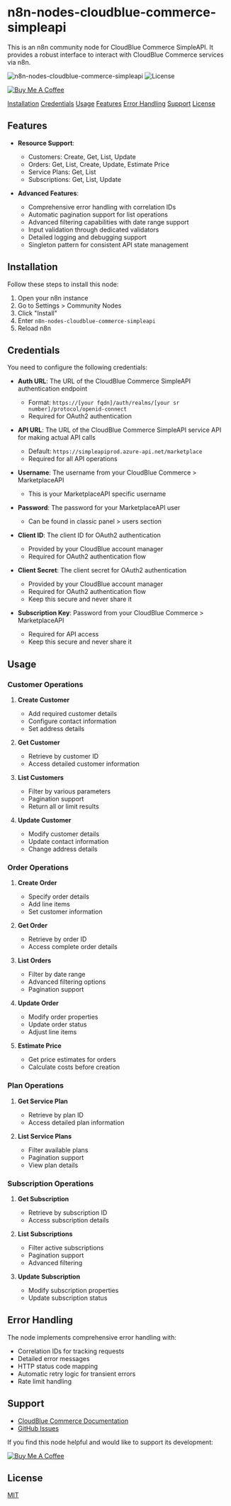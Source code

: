 # n8n-nodes-cloudblue-commerce-simpleapi
This is an n8n community node for CloudBlue Commerce SimpleAPI. It provides a robust interface to interact with CloudBlue Commerce services via n8n.

![n8n-nodes-cloudblue-commerce-simpleapi](https://img.shields.io/badge/n8n--nodes--cloudblue--commerce--simpleapi-1.0-blue)
![License](https://img.shields.io/badge/license-MIT-green)

[![Buy Me A Coffee](https://img.shields.io/badge/Buy%20Me%20A%20Coffee-Support-yellow.svg)](https://buymeacoffee.com/msoukhomlinov)

[Installation](#installation)
[Credentials](#credentials)
[Usage](#usage)
[Features](#features)
[Error Handling](#error-handling)
[Support](#support)
[License](#license)

## Features

- **Resource Support**:
  - Customers: Create, Get, List, Update
  - Orders: Get, List, Create, Update, Estimate Price
  - Service Plans: Get, List
  - Subscriptions: Get, List, Update

- **Advanced Features**:
  - Comprehensive error handling with correlation IDs
  - Automatic pagination support for list operations
  - Advanced filtering capabilities with date range support
  - Input validation through dedicated validators
  - Detailed logging and debugging support
  - Singleton pattern for consistent API state management

## Installation

Follow these steps to install this node:

1. Open your n8n instance
2. Go to Settings > Community Nodes
3. Click "Install"
4. Enter `n8n-nodes-cloudblue-commerce-simpleapi`
5. Reload n8n

## Credentials

You need to configure the following credentials:

- **Auth URL**: The URL of the CloudBlue Commerce SimpleAPI authentication endpoint
  - Format: `https://[your fqdn]/auth/realms/[your sr number]/protocol/openid-connect`
  - Required for OAuth2 authentication

- **API URL**: The URL of the CloudBlue Commerce SimpleAPI service API for making actual API calls
  - Default: `https://simpleapiprod.azure-api.net/marketplace`
  - Required for all API operations

- **Username**: The username from your CloudBlue Commerce > MarketplaceAPI
  - This is your MarketplaceAPI specific username

- **Password**: The password for your MarketplaceAPI user
  - Can be found in classic panel > users section

- **Client ID**: The client ID for OAuth2 authentication
  - Provided by your CloudBlue account manager
  - Required for OAuth2 authentication flow

- **Client Secret**: The client secret for OAuth2 authentication
  - Provided by your CloudBlue account manager
  - Required for OAuth2 authentication flow
  - Keep this secure and never share it

- **Subscription Key**: Password from your CloudBlue Commerce > MarketplaceAPI
  - Required for API access
  - Keep this secure and never share it

## Usage

### Customer Operations

1. **Create Customer**
   - Add required customer details
   - Configure contact information
   - Set address details

2. **Get Customer**
   - Retrieve by customer ID
   - Access detailed customer information

3. **List Customers**
   - Filter by various parameters
   - Pagination support
   - Return all or limit results

4. **Update Customer**
   - Modify customer details
   - Update contact information
   - Change address details

### Order Operations

1. **Create Order**
   - Specify order details
   - Add line items
   - Set customer information

2. **Get Order**
   - Retrieve by order ID
   - Access complete order details

3. **List Orders**
   - Filter by date range
   - Advanced filtering options
   - Pagination support

4. **Update Order**
   - Modify order properties
   - Update order status
   - Adjust line items

5. **Estimate Price**
   - Get price estimates for orders
   - Calculate costs before creation

### Plan Operations

1. **Get Service Plan**
   - Retrieve by plan ID
   - Access detailed plan information

2. **List Service Plans**
   - Filter available plans
   - Pagination support
   - View plan details

### Subscription Operations

1. **Get Subscription**
   - Retrieve by subscription ID
   - Access subscription details

2. **List Subscriptions**
   - Filter active subscriptions
   - Pagination support
   - Advanced filtering

3. **Update Subscription**
   - Modify subscription properties
   - Update subscription status

## Error Handling

The node implements comprehensive error handling with:

- Correlation IDs for tracking requests
- Detailed error messages
- HTTP status code mapping
- Automatic retry logic for transient errors
- Rate limit handling

## Support

- [CloudBlue Commerce Documentation](https://docs.cloudblue.com/cbc/21.0/Simple-API/how-to-use/howto/)
- [GitHub Issues](https://github.com/msoukhomlinov/n8n-nodes-cloudblue-commerce-simpleapi/issues)

If you find this node helpful and would like to support its development:

[![Buy Me A Coffee](https://www.buymeacoffee.com/assets/img/custom_images/orange_img.png)](https://buymeacoffee.com/msoukhomlinov)

## License

[MIT](LICENSE)
